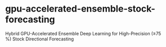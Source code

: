 # gpu-accelerated-ensemble-stock-forecasting
Hybrid GPU-Accelerated Ensemble Deep Learning for High-Precision (≥75 %) Stock Directional Forecasting
